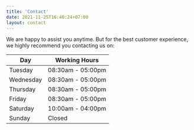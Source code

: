 ```yaml
---
title: 'Contact'
date: 2021-11-25T16:40:24+07:00
layout: contact
---
```


We are happy to assist you anytime. But for the best customer experience, we
highly recommend you contacting us on:


| Day       | Working Hours   |
| --------- | --------------- |
| Tuesday   | 08:30am - 05:00pm |
| Wednesday | 08:30am - 05:00pm |
| Thursday  | 08:30am - 05:00pm |
| Friday    | 08:30am - 05:00pm |
| Saturday  | 10:00am - 04:00pm  |
| Sunday    | Closed          |
